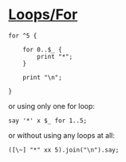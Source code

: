 [1]: http://rosettacode.org/wiki/Loops/For

# [Loops/For][1]

```perl6
for ^5 {
 
	for 0..$_ {
		print "*";
	}
 
	print "\n";
 
}
```


or using only one for loop:

```perl6
say '*' x $_ for 1..5;
```


or without using any loops at all:

```perl6
([\~] "*" xx 5).join("\n").say;
```